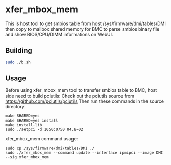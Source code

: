 # xfer_mbox_mem

This is host tool to get smbios table from host /sys/firmware/dmi/tables/DMI then copy to mailbox shared memory for BMC to parse smbios binary file and show BIOS/CPU/DIMM informations on WebUI.

## Building

```bash
sudo ./b.sh
```

## Usage

Before using xfer_mbox_mem tool to transfer smbios table to BMC, host side need to build pciutils:
Check out the pciutils source from https://github.com/pciutils/pciutils
Then run these commands in the source directory.

```
make SHARED=yes
make SHARED=yes install
make install-lib
sudo ./setpci -d 1050:0750 04.B=02
```

xfer_mbox_mem command usage:
```
sudo cp /sys/firmware/dmi/tables/DMI ./
sudo ./xfer_mbox_mem --command update --interface ipmipci --image DMI --sig xfer_mbox_mem
```
